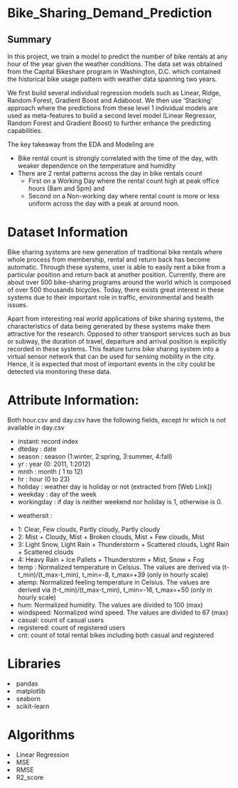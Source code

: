 # Bike_Sharing_Demand_Prediction

<h2> Summary </h2>

In this project, we train a model to predict the number of bike rentals at any hour of the year given the weather conditions. The data set was obtained from the Capital Bikeshare program in Washington, D.C. which contained the historical bike usage pattern with weather data spanning two years.

We first build several individual regression models such as Linear, Ridge, Random Forest, Gradient Boost and Adaboost. We then use 'Stacking' approach where the predictions from these level 1 individual models are used as meta-features to build a second level model (Linear Regressor, Random Forest and Gradient Boost) to further enhance the predicting capabilities.

The key takeaway from the EDA and Modeling are 
* Bike rental count is strongly correlated with the time of the day, with weaker dependence on the temperature and humidity 
* There are 2 rental patterns across the day in bike rentals count
	* First on a Working Day where the rental count high at peak office hours (8am and 5pm) and 
	* Second on a Non-working day where rental count is more or less uniform across the day with a peak at around noon.

# Dataset Information

Bike sharing systems are new generation of traditional bike rentals where whole process from membership, rental and return back has become automatic. Through these systems, user is able to easily rent a bike from a particular position and return back at another position. Currently, there are about over 500 bike-sharing programs around the world which is composed of over 500 thousands bicycles. Today, there exists great interest in these systems due to their important role in traffic, environmental and health issues.

Apart from interesting real world applications of bike sharing systems, the characteristics of data being generated by these systems make them attractive for the research. Opposed to other transport services such as bus or subway, the duration of travel, departure and arrival position is explicitly recorded in these systems. This feature turns bike sharing system into a virtual sensor network that can be used for sensing mobility in the city. Hence, it is expected that most of important events in the city could be detected via monitoring these data.


# Attribute Information:

Both hour.csv and day.csv have the following fields, except hr which is not available in day.csv

- instant: record index
- dteday : date
- season : season (1:winter, 2:spring, 3:summer, 4:fall)
- yr : year (0: 2011, 1:2012)
- mnth : month ( 1 to 12)
- hr : hour (0 to 23)
- holiday : weather day is holiday or not (extracted from [Web Link])
- weekday : day of the week
- workingday : if day is neither weekend nor holiday is 1, otherwise is 0.
+ weathersit :
- 1: Clear, Few clouds, Partly cloudy, Partly cloudy
- 2: Mist + Cloudy, Mist + Broken clouds, Mist + Few clouds, Mist
- 3: Light Snow, Light Rain + Thunderstorm + Scattered clouds, Light Rain + Scattered clouds
- 4: Heavy Rain + Ice Pallets + Thunderstorm + Mist, Snow + Fog
- temp : Normalized temperature in Celsius. The values are derived via (t-t_min)/(t_max-t_min), t_min=-8, t_max=+39 (only in hourly scale)
- atemp: Normalized feeling temperature in Celsius. The values are derived via (t-t_min)/(t_max-t_min), t_min=-16, t_max=+50 (only in hourly scale)
- hum: Normalized humidity. The values are divided to 100 (max)
- windspeed: Normalized wind speed. The values are divided to 67 (max)
- casual: count of casual users
- registered: count of registered users
- cnt: count of total rental bikes including both casual and registered

# Libraries

<li>pandas
<li>matplotlib
<li>seaborn
<li>scikit-learn

# Algorithms

<li>Linear Regression
<li>MSE
<li>RMSE	
<li>R2_score
